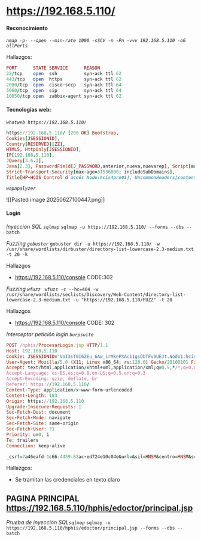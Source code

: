# https://192.168.5.110/

#### Reconocimiento 
*`nmap -p- --open --min-rate 1000 -sSCV -n -Pn -vvv 192.168.5.110 -oG allPorts`*

Hallazgos:
```ruby
PORT      STATE SERVICE      REASON
22/tcp    open  ssh          syn-ack ttl 62
443/tcp   open  https        syn-ack ttl 62
2000/tcp  open  cisco-sccp   syn-ack ttl 64
5060/tcp  open  sip          syn-ack ttl 64
10050/tcp open  zabbix-agent syn-ack ttl 62
```

#### Tecnologías web:
*`whatweb https://192.168.5.110/`*

```ruby
https://192.168.5.110/ [200 OK] Bootstrap, 
Cookies[JSESSIONID], 
Country[RESERVED][ZZ], 
HTML5, HttpOnly[JSESSIONID], 
IP[192.168.5.110], 
JQuery[3.6.1], 
Java[2.3], PasswordField[J_PASSWORD,anterior,nueva,nuevarep], Script[module,text/javascript], 
Strict-Transport-Security[max-age=31536000; includeSubDomains], 
Title[HP-HCIS Control d`accés Node:hcis4pre01], UncommonHeaders[content-security-policy-report-only], X-Frame-Options[SAMEORIGIN], X-Powered-By[JSP/2.3], X-XSS-Protection[1; mode=block]

```

*`wapapalyzer`*

![[Pasted image 20250627100447.png]]

#### Login
*Inyección SQL `sqlmap`*
`sqlmap -u https://192.168.5.110/ --forms --dbs --batch`

*Fuzzing `gobuster`*
`gobuster dir -u https://192.168.5.110/ -w /usr/share/wordlists/dirbuster/directory-list-lowercase-2.3-medium.txt -t 20 -k`

Hallazgos
- https://192.168.5.110/console  CODE:302

*Fuzzing `wfuzz`*
` wfuzz -c --hc=404 -w /usr/share/wordlists/seclists/Discovery/Web-Content/directory-list-lowercase-2.3-medium.txt -u "https://192.168.5.110/FUZZ" -t 20`

Hallazgos
- https://192.168.5.110/console  CODE: 302

*Interceptar petición login `burpsuite`*
```ruby
POST /hphis/ProcesarLogin.jsp HTTP/1.1
Host: 192.168.5.110
Cookie: JSESSIONID="VoI3sT0I6ZEu_6Aw_1rMkePXAc11gsObTFv9UEJt.Nodo1:hcis"; login_USERNAME="OLn3tAXO8jb5juQYgxOx2huS7bPRZZZe3p+fW876lQGXyp5tlds6jA=="
User-Agent: Mozilla/5.0 (X11; Linux x86_64; rv:128.0) Gecko/20100101 Firefox/128.0
Accept: text/html,application/xhtml+xml,application/xml;q=0.9,*/*;q=0.8
Accept-Language: es-ES,es;q=0.8,en-US;q=0.5,en;q=0.3
Accept-Encoding: gzip, deflate, br
Referer: https://192.168.5.110/
Content-Type: application/x-www-form-urlencoded
Content-Length: 183
Origin: https://192.168.5.110
Upgrade-Insecure-Requests: 1
Sec-Fetch-Dest: document
Sec-Fetch-Mode: navigate
Sec-Fetch-Site: same-origin
Sec-Fetch-User: ?1
Priority: u=0, i
Te: trailers
Connection: keep-alive

_csrf=7a46eafd-1c66-4459-82ac-ed724e10c04e&url=&sil=HNSM&centro=HNSM&soloLogueo=N&timestamp=1751014109671&J_USERNAME=odelpozo&J_PASSWORD=SAAS000&Conexion=HNSM%7CHNSM&unidad=Sin+Unidad
```

Hallazgos:
- Se tramitan las credenciales en texto claro

## PAGINA PRINCIPAL https://192.168.5.110/hphis/edoctor/principal.jsp

*Prueba de inyección SQL`sqlmap`*
`sqlmap -u https://192.168.5.110/hphis/edoctor/principal.jsp --forms --dbs --batch`



